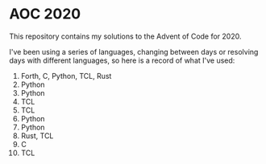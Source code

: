 # AOC 2020
This repository contains my solutions to the Advent of Code for 2020.


I've been using a series of languages, changing between days or resolving
days with different languages, so here is a record of what I've used:


  1. Forth, C, Python, TCL, Rust
  2. Python
  3. Python
  4. TCL
  5. TCL
  6. Python
  7. Python
  8. Rust, TCL
  9. C
  10. TCL

